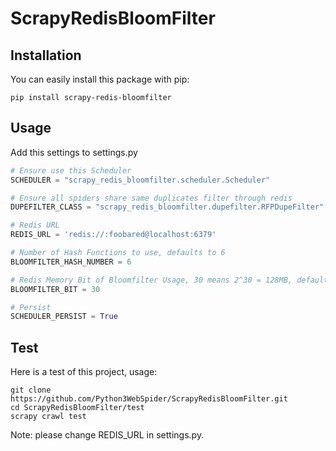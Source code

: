 # ScrapyRedisBloomFilter

## Installation

You can easily install this package with pip:

```
pip install scrapy-redis-bloomfilter
```

## Usage

Add this settings to settings.py

```python
# Ensure use this Scheduler
SCHEDULER = "scrapy_redis_bloomfilter.scheduler.Scheduler"

# Ensure all spiders share same duplicates filter through redis
DUPEFILTER_CLASS = "scrapy_redis_bloomfilter.dupefilter.RFPDupeFilter"

# Redis URL
REDIS_URL = 'redis://:foobared@localhost:6379'

# Number of Hash Functions to use, defaults to 6
BLOOMFILTER_HASH_NUMBER = 6

# Redis Memory Bit of Bloomfilter Usage, 30 means 2^30 = 128MB, defaults to 30
BLOOMFILTER_BIT = 30

# Persist
SCHEDULER_PERSIST = True
```

## Test

Here is a test of this project, usage:

```
git clone https://github.com/Python3WebSpider/ScrapyRedisBloomFilter.git
cd ScrapyRedisBloomFilter/test
scrapy crawl test
```

Note: please change REDIS_URL in settings.py.